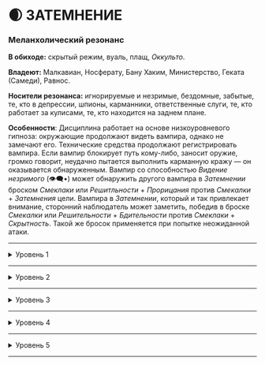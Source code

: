 # 🌒 ЗАТЕМНЕНИЕ

### Меланхолический резонанс

**В обиходе:** скрытый режим, вуаль, плащ, *Оккульто*.

**Владеют:** Малкавиан, Носферату, Бану Хаким, Министерство, Геката (Самеди), Равнос.

**Носители резонанса:** игнорируемые и незримые, бездомные, забытые, те, кто в депрессии, шпионы, карманники, ответственные слуги, те, кто работает за кулисами, те, кто находится на заднем плане.

**Особенности**: Дисциплина работает на основе низкоуровневого гипноза: окружающие продолжают видеть вампира, однако не замечают его. Технические средства продолжают регистрировать вампира. Если вампир блокирует путь кому-либо, заносит оружие, громко говорит, неудачно пытается выполнить карманную кражу — он оказывается обнаруженным. Вампир со способностью *Видение незримого* (👁‍🗨•) может обнаружить другого вампира в *Затемнении* броском *Смеклаки* или *Решитльности* + *Прорицания* против *Смекалки* + *Затемнения* цели. Вампира в *Затемнении*, который и так привлекает внимание, сторонний наблюдатель может заметить, победив в броске *Смекалки* или *Решительности* + *Бдительности* против *Смеклаки* + *Скрытность*. Такой же бросок применяется при попытке неожиданной атаки.

___

<details>
<summary>Уровень 1</summary>

### ● Плащ теней

- **Стоимость**: —
- **Дайспул**: —
- **Система**: Находясь в неподвижности в некоем подобии укрытия и не издавая звуков, вампир избегает обнаружения (кроме механических или сверхъестественных средств).
- **Длительность**: одна сцена или до обнаружения

___

### ● Безмолвие смерти

- **Стоимость**: —
- **Дайспул**: —
- **Система**: Вампир полностью приглушает издаваемые им незначительные звуки для всех людей в пределах слышимости (не обманывая микрофоны и электронику), однако при этом существенный шум (метание предметов, наталкивание на них, грохот дверьми все еще могут выдать вампира).
- **Длительность**: одна сцена
</details>

___

<details>
<summary>Уровень 2</summary>

### ●● Невидимый проход 🍷

- **Стоимость**: одно пробуждение крови
- **Дайспул**: —
- **Система**: Если вампир не издает звуков громче шепота и не излучает резких запахов, он способен перемещаться, оставаясь невидимым, однако он не может скрыться, пока за ним активно наблюдают. *Чувство невидимого* (👁‍🗨•) позволяет обнаружить вампира. Если вампир привлек внимание возможного наблюдателя, тот может сделать бросок обнаружения.
- **Длительность**: одна сцена или до обнаружения

___

### ●● Химерия (👑 ●) 🍷

- **Стоимость**: 1 пробуждение крови
- **Дайспул**: *Манипуляция* + *Затемнение* против *Самообладания* + *Смекалки*
- **Система**: Вампир получает возможность создавать кратковременные (движение в ракурсе бокового зрения, мягкий шёпот) яркие галлюцинации, влияющие на одно из чувств попавших под воздействие целей — фальшивые документы создать не получится. При успешном броске любая неподготовленная цель в поле зрения вампира переживает галлюцинацию, и отвлекаясь на неё теряет 2 кости для своего следующего действия. Если цель провалила проверку сопротивления, она полностью теряет своё следующее действие (однако может защищаться и сопротивляться с указанным выше штрафом). Подобные галлюцинации никогда нельзя записать или передать с помощью технических средств.
- **Длительность**: 1 ход
</details>

___

<details>
<summary>Уровень 3</summary>

### ●●● Призрак в машине

- **Стоимость**: без дополнительной стоимости
- **Дайспул**: —
- **Система**: Вампир затрудняет свое обнаружение с помощью технических средств. На записи вампир выглядит размытым, его сложно идентифицировать. При наблюдении в режиме реального времени вампир замаскирован от наблюдающих по стандартным правилам. При попытке определить вампира на пленке, видеозаписи или фотографии во время действия способностей *Затемнения* сложность обнаружения для наблюдателей увеличивается на **3**. Вампир получает три дополнительных дайса к пулам для попыток обойти автоматизированные электронные системы наблюдения и различные средства обнаружения, которые, к тому же, теперь иногда сбоят при находящемся рядом вампире.
- **Длительность**: в зависимости от применения

___

### ●●● Фата моргана (👑 ●●) 🍷

- **Стоимость**: 1 пробуждение крови
- **Дайспул**: *Манипуляция* + *Затемнение* (1 + количество чувств)
- **Система**: Вампир может создавать сложные галлюцинации, заставляя любые цели в поле видимости слышать, видеть и ощущать всё, что пожелает вампир. Ограничения на количество целей нет, однако каждая цель должна иметь возможность видеть вампира, даже если она не знает о его присутствии. После активации галлюцинации вампир может покинуть место её действия. Визуальные эффекты являются отдельными объектами и не могут использоваться как маска или иным образом маскировать предметы либо личностей, а также никогда не могут блокировать поле зрения полностью. Галлюцинации *Фата моргана* не могут воздействовать на объекты окружающей реальности: фантомный поток крови не смоет пешеходов, а взрыв не нанесет никому урона, даже галлюцинационного. Эффекты *Фата моргана* не могут ослепить, оглушить или иным образом перегрузить чувства, даже улучшенные сверхъестественно. Их нельзя записать на электронные средства. 
Сложность броска увеличивается на 1 за галлюцинацию размером с комнату, на 2 за размер с дом и так далее. Попытки изобразить внешность или поведение конкретной личности могут потребовать броска *Исполнения* или *Притворства*. Вампиры и другие сверхъестественные существа могут распознать галлюцинацию, однако смертные могут предпринять такую попытку, только если у них есть повод подозревать. Для этого выполняется проверка *Интеллекта* + *Бдительности* против *Манипуляции* + *Присутствия*, при победе цель больше не подвергается иллюзии. Попытка взаимодействовать с галлюцинацией также разрушает иллюзию.
- **Длительность**: 1 сцена или если вампир решит завершить раньше

___

### ●●● Маска тысячи лиц 🍷

- **Стоимость**: одно пробуждение крови
- **Дайспул**: —
- **Система**: Вампир использует *Затемнение* для того чтобы приобрести абсолютно непримечательную внешность обычного для местности человека того же пола, роста и телосложения, не скрываясь от наблюдателей, а маскируясь под случайного обывателя, одетого в непримечательную одежду. *Чувство невидимого* (👁‍🗨•) позволяет обнаружить вампира.
- **Длительность**: одна сцена

___

### ●●● Маска изоляции (🔗●, 🌒 Маска тысячи лиц) 🍷

- **Стоимость**: 1 пробуждение крови
- **Дайспул**: *Манипуляция* + *Затемнение* против *Харизмы* + *Проницательности*
- **Система**: Сила позволяет наложить *Маску тысячи лиц* (🌒●●●) на выбранную цель. Удерживая зрительный контакт, Заклинатель должен выиграть проверку дайспула. При успехе цель перестают узнавать, как если бы на ней была *Маска тысячи лиц*, для того чтобы попытаться убедить окружающих в своей личности, цель должна пройти проверку *Самообладания* + *Убеждения* с большой СЛ. Если цель узнает о наложенной на неё силе, эффект рассеивается и больше не может быть использован на эту цель. Применение этой силы для газлайтинга приводит к *Пятнам на человечности*.
- **Длительность**: 1 ночь + 1 ночь за каждый сдвиг
</details>

___

<details>
<summary>Уровень 4</summary>

### ●●●● Сокрытие (👁‍🗨 ●●●) 🍷

- **Стоимость**: одно пробуждение крови
- **Дайспул**: *Интеллект* + *Затемнение*
- **Система**: Вампир может сокрыть от любопытных глаз некий объект (дверь, машину, небольшой домик), заставляя игнорировать его всех, кто не натолкнется на объект. Сложность броска варьируется в зависимости от размера и местоположения объекта: от **2** (сокрытие кольца в шкафчике с другими вещами) до **6** (сокрытие дома посреди пустой площади). Сила скрывает все, что находится внутри объекта, пока наблюдатель находится снаружи. Эта сила не влияет на объекты крупнее двухэтажного дома или самостоятельно перемещающихся объектов (автомобиль). *Чувство невидимого* (👁‍🗨•) или похожие силы позволяют обнаружить объект в случае победы в броске *Смекалка* + *Ясновидение* против *Интеллекта* + *Затемнения*.
- **Длительность**: одна ночь + дополнительная ночь за каждый лишний успех

___

### ●●●● Исчезновение (🌒 Плащ теней) 0/🍷

- **Стоимость**: в зависимости от исходной силы
- **Дайспул**: *Смекалка* + *Затемнение* против *Смекалка* + *Бдительности*
- **Система**: Вампир может использовать *Плащ теней* и *Невидимый проход* даже в условиях прямого наблюдения, мгновенно исчезая и оставляя о себе смутные воспоминания. При попытке скрыться на глазах смертного выполняется бросок, при успехе наблюдатель начинает сомневаться в том, был ли здесь вампир вообще. При критическом успехе вампир полностью стирается из памяти наблюдателя. Способность не влияет на воспоминания других вампиров. **Можно использовать только один раз за сцену**.
- **Длительность**: в зависимости от исходной силы
</details>

___

<details>
<summary>Уровень 5</summary>

### ●●●●● Скрыть компанию (🍷+X)

- **Стоимость**: одно пробуждение крови + дополнительные пробуждения
- **Дайспул**: —
- **Система**: Вампир может расширить свою способность *Затемнения* на нескольких дополнительных согласных субъектов, количество которых не превышает *Смекалка* вампира; за сокрытие каждого дополнительного субъекта требуется дополнительный бросок *Пробуждения крови*. Вампир может выбрать любую силу *Затемнения*, считается, что каждый сокрытый использовал ее самостоятельно, но при этом берется уровень *Затемнения* использующего способность Вампира.  Члены группы все ещё видят друг друга. Если обнаруживают использовавшего эту способность Вампира, маскировка спадает со всей группы, иначе обнаруживают только того, кому не удалось скрыться от наблюдения.
- **Длительность**: в зависимости от исходной силы

___

### ●●●●● Обличье самозванца (🌒 Маска тысячи лиц) 🍷

- **Стоимость**: одно пробуждение крови
- **Дайспул**: *Смекалка* + *Затемнение*, *Манипуляция* + *Исполнение*
- **Система**: Достаточно подготовившись и изучив цель (хотя бы **5** минут для изучения лица с разных ракурсов и хотя бы **10** минут для изучения голоса и манер), вампир может принять внешность конкретного человека любого пола и телосложения. Затем выполняется скрытый бросок *Смекалка* + *Затемнения* (**4**). На провале маскировка оказывается неубедительной и автоматически провалится перед любым, кто достаточно хорошо знает цель. На успехе иллюзия окажется качественной, но вампир должен бросать *Манипуляцию* + *Исполнение* для попытки воспроизвести поведение цели. На критическом успехе иллюзия оказывается идеальной и дополнительных бросков не требуется. *Чувство невидимого* (👁‍🗨•) позволяет обнаружить вампира по обычным правилам.
- **Длительность**: одна сцена
</details>

___
